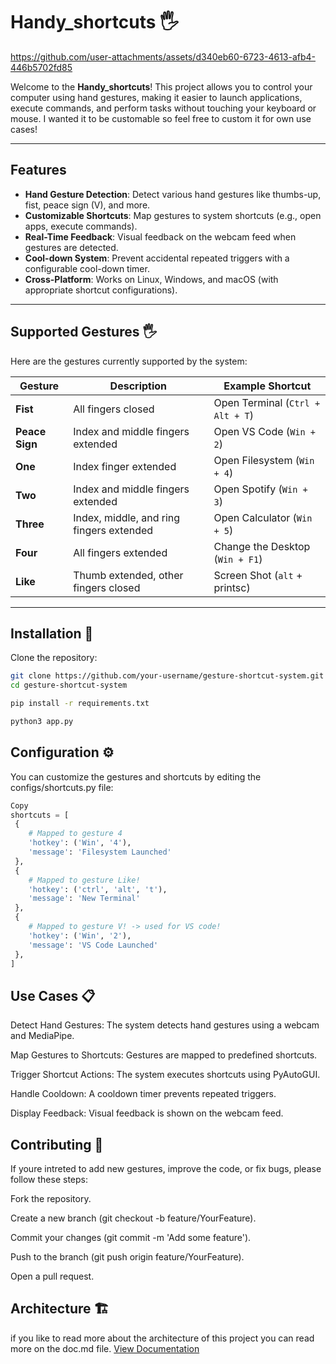 # Handy_shortcuts 🖐️


https://github.com/user-attachments/assets/d340eb60-6723-4613-afb4-446b5702fd85


Welcome to the **Handy_shortcuts**! This project allows you to control your computer using hand gestures, making it easier to launch applications, execute commands, and perform tasks without touching your keyboard or mouse. 
I wanted it to be customable so feel free to custom it for own use cases!

---

## Features

- **Hand Gesture Detection**: Detect various hand gestures like thumbs-up, fist, peace sign (V), and more.
- **Customizable Shortcuts**: Map gestures to system shortcuts (e.g., open apps, execute commands).
- **Real-Time Feedback**: Visual feedback on the webcam feed when gestures are detected.
- **Cool-down System**: Prevent accidental repeated triggers with a configurable cool-down timer.
- **Cross-Platform**: Works on Linux, Windows, and macOS (with appropriate shortcut configurations).

---

## Supported Gestures 🖐️

Here are the gestures currently supported by the system:

| Gesture       | Description                             | Example Shortcut                 |
|---------------|-----------------------------------------|----------------------------------|
| **Fist**      | All fingers closed                      | Open Terminal (`Ctrl + Alt + T`) |
| **Peace Sign**| Index and middle fingers extended       | Open VS Code (`Win + 2`)         |
| **One**       | Index finger extended                   | Open Filesystem (`Win + 4`)      |
| **Two**       | Index and middle fingers extended       | Open Spotify (`Win + 3`)         |
| **Three**     | Index, middle, and ring fingers extended| Open Calculator (`Win + 5`)      |
| **Four**      | All fingers extended                    | Change the Desktop (`Win + F1`)  |
| **Like**      | Thumb extended, other fingers closed    | Screen Shot (`alt` + printsc)    |
---

## Installation 🚀

Clone the repository:
   ```bash
   git clone https://github.com/your-username/gesture-shortcut-system.git
   cd gesture-shortcut-system
   ```
   ```bash
   pip install -r requirements.txt
   ```
   ```bash
   python3 app.py
   ```

## Configuration ⚙️
You can customize the gestures and shortcuts by editing the configs/shortcuts.py file:

```python
Copy
shortcuts = [
 {
    # Mapped to gesture 4
    'hotkey': ('Win', '4'),
    'message': 'Filesystem Launched'
 },
 {
    # Mapped to gesture Like!     
    'hotkey': ('ctrl', 'alt', 't'),
    'message': 'New Terminal'
 },
 {
    # Mapped to gesture V! -> used for VS code!
    'hotkey': ('Win', '2'),
    'message': 'VS Code Launched'
 },
]
```

## Use Cases 📋
Detect Hand Gestures: The system detects hand gestures using a webcam and MediaPipe.

Map Gestures to Shortcuts: Gestures are mapped to predefined shortcuts.

Trigger Shortcut Actions: The system executes shortcuts using PyAutoGUI.

Handle Cooldown: A cooldown timer prevents repeated triggers.

Display Feedback: Visual feedback is shown on the webcam feed.

## Contributing 🤝
If youre intreted to add new gestures, improve the code, or fix bugs, please follow these steps:

Fork the repository.

Create a new branch (git checkout -b feature/YourFeature).

Commit your changes (git commit -m 'Add some feature').

Push to the branch (git push origin feature/YourFeature).

Open a pull request.

## Architecture 🏗️
if you like to read more about the architecture of this project you can read more on the doc.md file. [View Documentation](doc.md)
